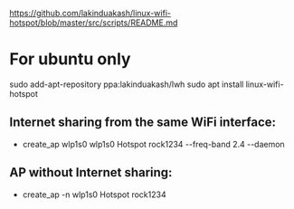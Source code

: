 https://github.com/lakinduakash/linux-wifi-hotspot/blob/master/src/scripts/README.md

# For ubuntu only

sudo add-apt-repository ppa:lakinduakash/lwh
sudo apt install linux-wifi-hotspot

## Internet sharing from the same WiFi interface:

- create_ap wlp1s0 wlp1s0 Hotspot rock1234 --freq-band 2.4 --daemon

## AP without Internet sharing:

- create_ap -n wlp1s0 Hotspot rock1234
